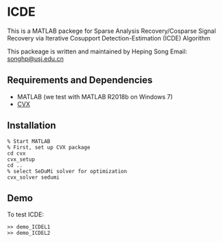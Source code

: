 # ICDE
This is a MATLAB packege for Sparse Analysis Recovery/Cosparse Signal Recovery via Iterative Cosupport Detection-Estimation (ICDE) Algorithm


This packeage is written and maintained by Heping Song
Email: songhp@usj.edu.cn

## Requirements and Dependencies
- MATLAB (we test with MATLAB R2018b on Windows 7)
- [CVX](https://github.com/cvxr/CVX)

## Installation

	% Start MATLAB
	% First, set up CVX package
	cd cvx
	cvx_setup
	cd ..
	% select SeDuMi solver for optimization
	cvx_solver sedumi


## Demo

To test ICDE:

    >> demo_ICDEL1
    >> demo_ICDEL2

